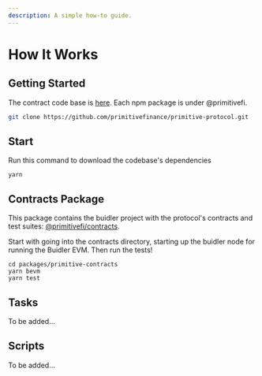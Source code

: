 ```yaml
---
description: A simple how-to guide.
---
```


# How It Works

## Getting Started

The contract code base is [here](https://github.com/primitivefinance/primitive-contracts). Each npm package is under @primitivefi.

```bash
git clone https://github.com/primitivefinance/primitive-protocol.git
```

## Start

Run this command to download the codebase's dependencies

```text
yarn
```

## Contracts Package

This package contains the buidler project with the protocol's contracts and test suites: [@primitivefi/contracts](https://www.npmjs.com/package/@primitivefi/contracts).

Start with going into the contracts directory, starting up the buidler node for running the Buidler EVM. Then run the tests!

```text
cd packages/primitive-contracts
yarn bevm
yarn test
```

## Tasks

To be added...

## Scripts

To be added...

